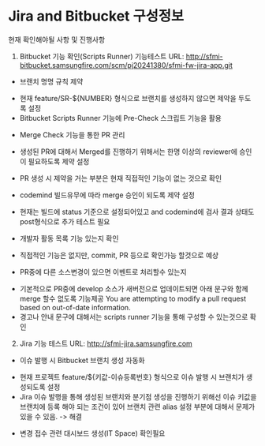 # Jira and Bitbucket 구성정보

현재 확인해야될 사항 및 진행사항

1. Bitbucket 기능 확인(Scripts Runner)
기능테스트 URL: http://sfmi-bitbucket.samsungfire.com/scm/pj20241380/sfmi-fw-jira-app.git

* 브랜치 명명 규칙 제약
- 현재 feature/SR-${NUMBER} 형식으로 브랜치를 생성하지 않으면 제약을 두도록 설정
- Bitbucket Scripts Runner 기능에 Pre-Check 스크립트 기능을 활용

* Merge Check 기능을 통한 PR 관리
- 생성된 PR에 대해서 Merged를 진행하기 위해서는 한명 이상의 reviewer에 승인이 필요하도록 제약 설정
- PR 생성 시 제약을 거는 부분은 현재 직접적인 기능이 없는 것으로 확인

- codemind 빌드유무에 따라 merge 승인이 되도록 제약 설정
- 현재는 빌드에 status 기준으로 설정되어있고 and codemind에 검사 결과 상태도 post형식으로 추가 테스트 필요




* 개발자 활동 목록 기능 있는지 확인
- 직접적인 기능은 없지만, commit, PR 등으로 확인가능 할것으로 예상

* PR중에 다른 소스변경이 있으면 이벤트로 처리할수 있는지
- 기본적으로 PR중에 develop 소스가 새버전으로 업데이트되면 아래 문구와 함께 merge 할수 없도록 기능제공
You are attempting to modify a pull request based on out-of-date information.
- 경고나 안내 문구에 대해서는 scripts runner 기능을 통해 구성할 수 있는것으로 확인





2. Jira 
기능 테스트 URL:  http://sfmi-jira.samsungfire.com

* 이슈 발행 시 Bitbucket 브랜치 생성 자동화
- 현재 프로젝트 feature/${키값-이슈등록번호} 형식으로 이슈 발행 시 브랜치가 생성되도록 설정
- Jira 이슈 발행을 통해 생성된 브랜치와 분기점 생성을 진행하기 위해선 이슈 키값을 브랜치에 등록
해야 되는 조건이 있어 브랜치 관련 alias 설정 부분에 대해서 문제가 있을 수 있음.
-> 해결

* 변경 접수 관련 대시보드 생성(IT Space)
확인필요



